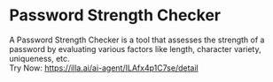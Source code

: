 # Password Strength Checker  
A Password Strength Checker is a tool that assesses the strength of a password by evaluating various factors like length, character variety, uniqueness, etc.  
Try Now: https://illa.ai/ai-agent/ILAfx4p1C7se/detail  
